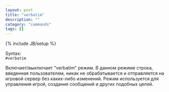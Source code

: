 ```yaml
---
layout: post
title: "verbatim"
description: ""
category: "commands"
tags: []
---
```

{% include JB/setup %}

Syntax:  
`#verbatim`

Включает/выключает "verbatim" режим. В данном режиме строка, введенная пользователем, никак не обрабатывается и отправляется на игровой сервер без каких-либо изменений.  Режим используется для управления игрой, создания сообщений и других подобных целей.